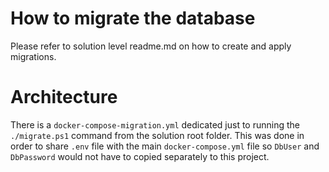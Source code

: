 ﻿# How to migrate the database

Please refer to solution level readme.md on how to create and apply migrations.

# Architecture

There is a `docker-compose-migration.yml` dedicated just to running the `./migrate.ps1` command from the solution root folder. This was done in order to share `.env` file with the main `docker-compose.yml` file so `DbUser` and `DbPassword` would not have to copied separately to this project.